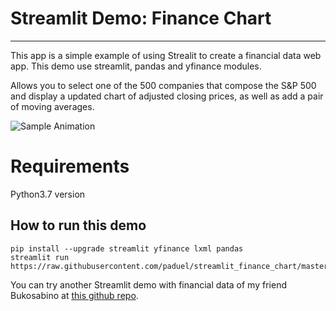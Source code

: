 # Streamlit Demo: Finance Chart
---
This app is a simple example of using Strealit to create a financial data web app.
This demo use streamlit, pandas and yfinance modules.

Allows you to select one of the 500 companies that compose the S&P 500 and
display a updated chart of adjusted closing prices, as well as add a pair of
moving averages.

![Sample Animation](https://raw.githubusercontent.com/paduel/streamlit_finance_chart/master/sample.gif "Sample Animation")

# Requirements

Python3.7 version


## How to run this demo
```
pip install --upgrade streamlit yfinance lxml pandas
streamlit run https://raw.githubusercontent.com/paduel/streamlit_finance_chart/master/app.py
```

You can try another Streamlit demo with financial data of my friend
Bukosabino  at [this github repo](https://github.com/bukosabino/streamlit-demo-financial-eda).
